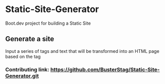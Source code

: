 # Static-Site-Generator
Boot.dev project for building a Static Site


## Generate a site
Input a series of tags and text that will be transformed into an HTML page based on the tag

### Contributing link: https://github.com/BusterStag/Static-Site-Generator.git
